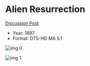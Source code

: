 # Alien Resurrection

[Discussion Post](https://www.avsforum.com/threads/bass-eq-for-filtered-movies.2995212/post-56869036)

* Year: 1997
* Format: DTS-HD MA 5.1

![img 0](https://fanart.tv/fanart/movies/8078/moviethumb/alien-resurrection-51a91feec5e6a.jpg)

![img 1](https://i.imgur.com/cUkWCE8.png)

